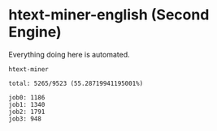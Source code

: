 # htext-miner-english (Second Engine)

Everything doing here is automated.

```
htext-miner

total: 5265/9523 (55.28719941195001%)

job0: 1186
job1: 1340
job2: 1791
job3: 948
```